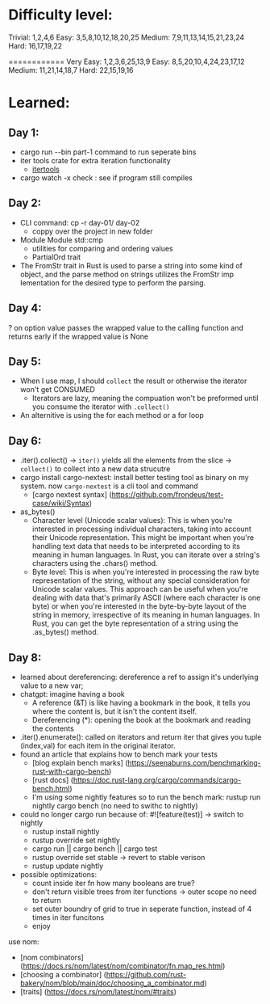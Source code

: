 # Difficulty level:
Trivial: 1,2,4,6
Easy: 3,5,8,10,12,18,20,25
Medium: 7,9,11,13,14,15,21,23,24
Hard: 16,17,19,22

============
Very Easy: 1,2,3,6,25,13,9
Easy: 8,5,20,10,4,24,23,17,12
Medium: 11,21,14,18,7
Hard: 22,15,19,16

# Learned:

## Day 1:

- cargo run --bin part-1 command to run seperate bins
- iter tools crate for extra iteration functionality
    - [itertools](https://docs.rs/itertools/latest/itertools/index.html#)
- cargo watch -x check : see if program still compiles

## Day 2:

- CLI command: cp -r day-01/ day-02
    - coppy over the project in new folder
- Module Module std::cmp
    - utilities for comparing and ordering values
    - PartialOrd trait
- The FromStr trait in Rust is used to parse a string into some kind of object, and the parse method on strings utilizes the FromStr imp  lementation for the desired type to perform the parsing. 

## Day 4:
? on option value passes the wrapped value to the calling function and returns early if the wrapped value is None

## Day 5:

- When I use map, I should `collect` the result or otherwise the iterator won't get CONSUMED
    - Iterators are lazy, meaning the compuation won't be preformed until you consume the iterator with `.collect()`
- An alternitive is using the for each method or a for loop

## Day 6:
- .iter().collect() -> `iter()` yields all the elements from the slice -> `collect()` to collect into a new data strucutre
- cargo install cargo-nextest: install better testing tool as binary on my system. now `cargo-nextest` is a cli tool and command
    - [cargo nextest syntax] (https://github.com/frondeus/test-case/wiki/Syntax)
- as_bytes()
    - Character level (Unicode scalar values): This is when you're interested in processing individual characters, taking into account their Unicode representation. This might be important when you're handling text data that needs to be interpreted according to its meaning in human languages. In Rust, you can iterate over a string's characters using the .chars() method.
    - Byte level: This is when you're interested in processing the raw byte representation of the string, without any special consideration for Unicode scalar values. This approach can be useful when you're dealing with data that's primarily ASCII (where each character is one byte) or when you're interested in the byte-by-byte layout of the string in memory, irrespective of its meaning in human languages. In Rust, you can get the byte representation of a string using the .as_bytes() method.

## Day 8:
- learned about dereferencing: dereference a ref to assign it's underlying value to a new var;
- chatgpt: imagine having a book
    - A reference (&T) is like having a bookmark in the book, it tells you where the content is, but it isn't the content itself.
    - Dereferencing (*): opening the book at the bookmark and reading the contents
- .iter().enumerate(): called on iterators and return iter that gives you tuple (index,val) for each item in the original iterator.   
- found an article that explains how to bench mark your tests
    - [blog explain bench marks] (https://seenaburns.com/benchmarking-rust-with-cargo-bench)
    - [rust docs] (https://doc.rust-lang.org/cargo/commands/cargo-bench.html)
    - I'm using some nightly features so to run the bench mark:  rustup run nightly cargo bench (no need to swithc to nightly)
- could no longer cargo run because of: #![feature(test)] -> switch to nightly
    - rustup install nightly
    - rustup override set nightly
    - cargo run || cargo bench || cargo test
    - rustup override set stable -> revert to stable verison
    - rustup update nightly 
- possible optimizations:
    - count inside iter fn how many booleans are true?
    - don't return visible trees from iter functions -> outer scope no need to return
    - set outer boundry of grid to true in seperate function, instead of 4 times in iter funcitons
    - enjoy



use nom:

 - [nom combinators] (https://docs.rs/nom/latest/nom/combinator/fn.map_res.html)
 - [choosing a combinator] (https://github.com/rust-bakery/nom/blob/main/doc/choosing_a_combinator.md)
 - [traits] (https://docs.rs/nom/latest/nom/#traits)


